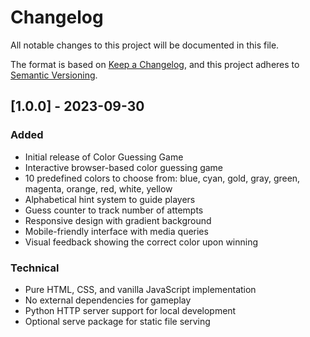 # Changelog

All notable changes to this project will be documented in this file.

The format is based on [Keep a Changelog](https://keepachangelog.com/en/1.0.0/),
and this project adheres to [Semantic Versioning](https://semver.org/spec/v2.0.0.html).

## [1.0.0] - 2023-09-30

### Added
- Initial release of Color Guessing Game
- Interactive browser-based color guessing game
- 10 predefined colors to choose from: blue, cyan, gold, gray, green, magenta, orange, red, white, yellow
- Alphabetical hint system to guide players
- Guess counter to track number of attempts
- Responsive design with gradient background
- Mobile-friendly interface with media queries
- Visual feedback showing the correct color upon winning

### Technical
- Pure HTML, CSS, and vanilla JavaScript implementation
- No external dependencies for gameplay
- Python HTTP server support for local development
- Optional serve package for static file serving

